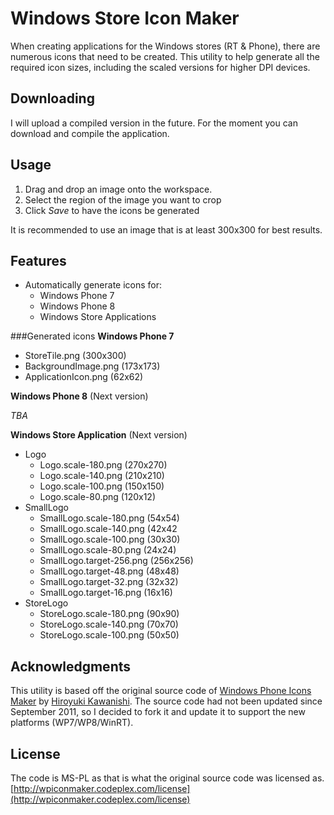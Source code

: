 Windows Store Icon Maker=============When creating applications for the Windows stores (RT & Phone), there are numerous icons that need to be created. This utility to help generate all the required icon sizes, including the scaled versions for higher DPI devices.Downloading--------I will upload a compiled version in the future. For the moment you can download and compile the application.Usage--------1. Drag and drop an image onto the workspace.2. Select the region of the image you want to crop3. Click *Save* to have the icons be generatedIt is recommended to use an image that is at least 300x300 for best results.Features--------* Automatically generate icons for:	* Windows Phone 7	* Windows Phone 8	* Windows Store Applications###Generated icons**Windows Phone 7*** StoreTile.png (300x300)* BackgroundImage.png (173x173)* ApplicationIcon.png (62x62)**Windows Phone 8** (Next version)*TBA***Windows Store Application** (Next version)* Logo	* Logo.scale-180.png (270x270)	* Logo.scale-140.png (210x210)	* Logo.scale-100.png (150x150)	* Logo.scale-80.png (120x12)* SmallLogo	* SmallLogo.scale-180.png (54x54)	* SmallLogo.scale-140.png (42x42	* SmallLogo.scale-100.png (30x30)	* SmallLogo.scale-80.png	(24x24)	* SmallLogo.target-256.png (256x256)	* SmallLogo.target-48.png	(48x48)	* SmallLogo.target-32.png	(32x32)	* SmallLogo.target-16.png	(16x16)* StoreLogo	* StoreLogo.scale-180.png (90x90)	* StoreLogo.scale-140.png (70x70)	* StoreLogo.scale-100.png (50x50)Acknowledgments--------This utility is based off the original source code of [Windows Phone Icons Maker](http://wpiconmaker.codeplex.com/) by [Hiroyuki Kawanishi](http://www.codeplex.com/site/users/view/hiroyuk). The source code had not been updated since September 2011, so I decided to fork it and update it to support the new platforms (WP7/WP8/WinRT).License--------The code is MS-PL as that is what the original source code was licensed as.[http://wpiconmaker.codeplex.com/license](http://wpiconmaker.codeplex.com/license)